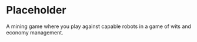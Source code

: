 # Placeholder
A mining game where you play against capable robots in a game of wits and economy management. 
